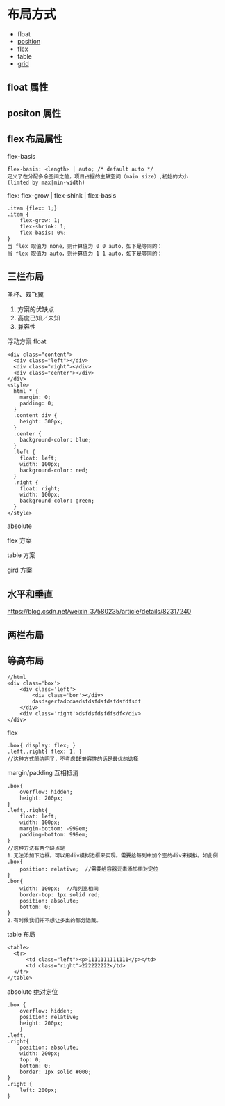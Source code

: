 # 布局方式

- float
- [position](https://www.cnblogs.com/guolao/p/9048308.html)
- [flex](hhttps://www.cnblogs.com/qcloud1001/p/9848619.html)
- table
- [grid](http://www.ruanyifeng.com/blog/2019/03/grid-layout-tutorial.html)

## float 属性

## positon 属性

## flex 布局属性

flex-basis

```plain
flex-basis: <length> | auto; /* default auto */
定义了在分配多余空间之前，项目占据的主轴空间（main size）,初始的大小
(limted by max|min-width)
```

flex: flex-grow | flex-shink | flex-basis

```plain
.item {flex: 1;}
.item {
    flex-grow: 1;
    flex-shrink: 1;
    flex-basis: 0%;
}
当 flex 取值为 none，则计算值为 0 0 auto，如下是等同的：
当 flex 取值为 auto，则计算值为 1 1 auto，如下是等同的：

```

## 三栏布局

圣杯、双飞翼

1. 方案的优缺点
2. 高度已知／未知
3. 兼容性

浮动方案 float

```plain
<div class="content">
  <div class="left"></div>
  <div class="right"></div>
  <div class="center"></div>
</div>
<style>
  html * {
    margin: 0;
    padding: 0;
  }
  .content div {
    height: 300px;
  }
  .center {
    background-color: blue;
  }
  .left {
    float: left;
    width: 100px;
    background-color: red;
  }
  .right {
    float: right;
    width: 100px;
    background-color: green;
  }
</style>
```

absolute

flex 方案

table 方案

gird 方案

## 水平和垂直

https://blog.csdn.net/weixin_37580235/article/details/82317240

## 两栏布局

## 等高布局

```plain
//html
<div class='box'>
    <div class='left'>
        <div class='bor'></div>
        dasdsgerfadcdasdsfdsfdsfdsfdsfdfsdf
    </div>
    <div class='right'>dsfdsfdsfdfsdf</div>
</div>
```

flex

```plain
.box{ display: flex; }
.left,.right{ flex: 1; }
//这种方式简洁明了，不考虑IE兼容性的话是最优的选择
```

margin/padding 互相抵消

```plain
.box{
    overflow: hidden;
    height: 200px;
}
.left,.right{
    float: left;
    width: 100px;
    margin-bottom: -999em;
    padding-bottom: 999em;
}
//这种方法有两个缺点是
1.无法添加下边框。可以用div模拟边框来实现。需要给每列中加个空的div来模拟。如此例
.box{
    position: relative;  //需要给容器元素添加相对定位
}
.bor{
    width: 100px;  //和列宽相同
    border-top: 1px solid red;
    position: absolute;
    bottom: 0;
}
2.有时候我们并不想让多出的部分隐藏。
```

table 布局

```plain
<table>
  <tr>
      <td class="left"><p>1111111111111</p></td>
      <td class="right">222222222</td>
  </tr>
</table>
```

absolute 绝对定位

```plain
.box {
    overflow: hidden;
    position: relative;
    height: 200px;
    }
.left,
.right{
    position: absolute;
    width: 200px;
    top: 0;
    bottom: 0;
    border: 1px solid #000;
}
.right {
    left: 200px;
}
```

